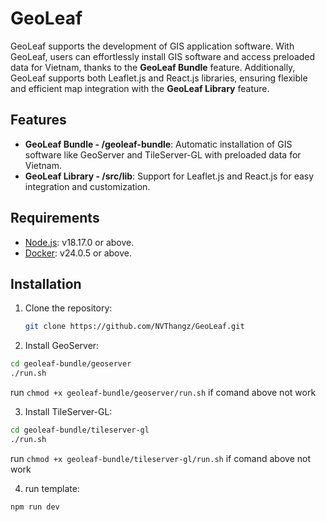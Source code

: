 # GeoLeaf

GeoLeaf supports the development of GIS application software. With GeoLeaf, users can effortlessly install GIS software and access preloaded data for Vietnam, thanks to the **GeoLeaf Bundle** feature. Additionally, GeoLeaf supports both Leaflet.js and React.js libraries, ensuring flexible and efficient map integration with the **GeoLeaf Library** feature.

## Features

- **GeoLeaf Bundle - /geoleaf-bundle**: Automatic installation of GIS software like GeoServer and TileServer-GL with preloaded data for Vietnam.
- **GeoLeaf Library - /src/lib**: Support for Leaflet.js and React.js for easy integration and customization.

## Requirements

- [Node.js](https://nodejs.org/): v18.17.0 or above.
- [Docker](https://docs.docker.com/get-docker/): v24.0.5 or above.

## Installation

1. Clone the repository:

   ```bash
   git clone https://github.com/NVThangz/GeoLeaf.git
   ```

2. Install GeoServer:

```bash
cd geoleaf-bundle/geoserver
./run.sh
```

run `chmod +x geoleaf-bundle/geoserver/run.sh` if comand above not work

3. Install TileServer-GL:

```bash
cd geoleaf-bundle/tileserver-gl
./run.sh
```

run `chmod +x geoleaf-bundle/tileserver-gl/run.sh` if comand above not work

4. run template:

```bash
npm run dev
```
